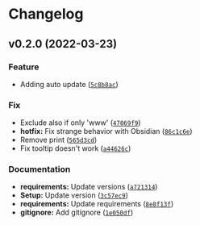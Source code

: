 # Changelog

<!--next-version-placeholder-->

## v0.2.0 (2022-03-23)
### Feature
* Adding auto update ([`5c8b8ac`](https://github.com/Mara-Li/mkdocs-preview-links-plugin/commit/5c8b8ac8413b8fef8961ac84cc599cec7bc6371a))

### Fix
* Exclude also if only 'www' ([`47069f9`](https://github.com/Mara-Li/mkdocs-preview-links-plugin/commit/47069f9258d12869db71d39151e8334e69e8ce4b))
* **hotfix:** Fix strange behavior with Obsidian ([`86c1c6e`](https://github.com/Mara-Li/mkdocs-preview-links-plugin/commit/86c1c6e6a0c3387f0799beabbdf9e956aa58b924))
* Remove print ([`565d3cd`](https://github.com/Mara-Li/mkdocs-preview-links-plugin/commit/565d3cd4928727ae2753d3981a72d06b48e275d3))
* Fix tooltip doesn't work ([`a44626c`](https://github.com/Mara-Li/mkdocs-preview-links-plugin/commit/a44626c9a32f037a88bd1313c3474f9b93a4d022))

### Documentation
* **requirements:** Update versions ([`a721314`](https://github.com/Mara-Li/mkdocs-preview-links-plugin/commit/a72131424e366b3c1a476746a02369915d8c9550))
* **Setup:** Update version ([`3c57ec9`](https://github.com/Mara-Li/mkdocs-preview-links-plugin/commit/3c57ec9613068b66f698b35e80cafe18173ec93f))
* **requirements:** Update requirements ([`8e8f13f`](https://github.com/Mara-Li/mkdocs-preview-links-plugin/commit/8e8f13f8ca2f934093334c0c0a5feff833eed2b1))
* **gitignore:** Add gitignore ([`1e050df`](https://github.com/Mara-Li/mkdocs-preview-links-plugin/commit/1e050dfb08dbfc36e2acb2b186b2521a2769b0ea))
